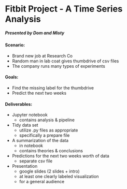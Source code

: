 # Fitbit Project - A Time Series Analysis
##### Presented by Dom and Misty

#### Scenario:
- Brand new job at Research Co
- Random man in lab coat gives thumbdrive of csv files
- The company runs many types of experiments

#### Goals:
- Find the missing label for the thumbdrive
- Predict the next two weeks

#### Deliverables: 
- Jupyter notebook 
    - contains analysis & pipeline
- Tidy data set
    - utilize .py files as appropriate 
    - specifically a prepare file
- A summarization of the data
    - in notebook
    - contains theories & conclusions
- Predictions for the next two weeks worth of data
    - separate csv file
- Presentation
    - google slides (2 slides + intro)
    - at least one clearly labeled visualization
    - for a general audience
